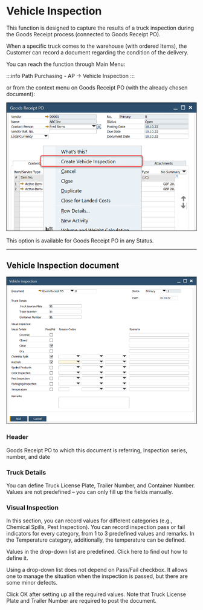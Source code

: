 # Vehicle Inspection

This function is designed to capture the results of a truck inspection during the Goods Receipt process (connected to Goods Receipt PO).

When a specific truck comes to the warehouse (with ordered Items), the Customer can record a document regarding the condition of the delivery.

You can reach the function through Main Menu:

:::info Path
Purchasing - AP → Vehicle Inspection
:::

or from the context menu on Goods Receipt PO (with the already chosen document):

![Goods Receipt PO](./media/vehicle-inspection.png)

This option is available for Goods Receipt PO in any Status.

---

## Vehicle Inspection document

![Vehicle Inspection](./media/vehicle-inspection-2.png)

### Header

Goods Receipt PO to which this document is referring, Inspection series, number, and date

### Truck Details

You can define Truck License Plate, Trailer Number, and Container Number. Values are not predefined – you can only fill up the fields manually.

### Visual Inspection

In this section, you can record values for different categories (e.g., Chemical Spills, Pest Inspection). You can record inspection pass or fail indicators for every category, from 1 to 3 predefined values and remarks. In the Temperature category, additionally, the temperature can be defined.

Values in the drop-down list are predefined. Click here to find out how to define it.

Using a drop-down list does not depend on Pass/Fail checkbox. It allows one to manage the situation when the inspection is passed, but there are some minor defects.

Click OK after setting up all the required values. Note that Truck License Plate and Trailer Number are required to post the document.
